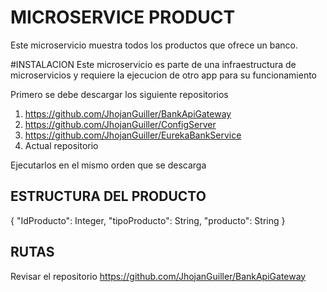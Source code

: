 # MICROSERVICE PRODUCT
Este microservicio muestra todos los productos que ofrece un banco.

#INSTALACION
Este microservicio es parte de una infraestructura de microservicios y requiere la ejecucion de otro app para su funcionamiento

Primero se debe descargar los siguiente repositorios
1. https://github.com/JhojanGuiller/BankApiGateway
2. https://github.com/JhojanGuiller/ConfigServer
3. https://github.com/JhojanGuiller/EurekaBankService
4. Actual repositorio

Ejecutarlos en el mismo orden que se descarga

## ESTRUCTURA DEL PRODUCTO
{
  "IdProducto": Integer,
  "tipoProducto": String,
  "producto": String
}

## RUTAS
Revisar el repositorio https://github.com/JhojanGuiller/BankApiGateway
